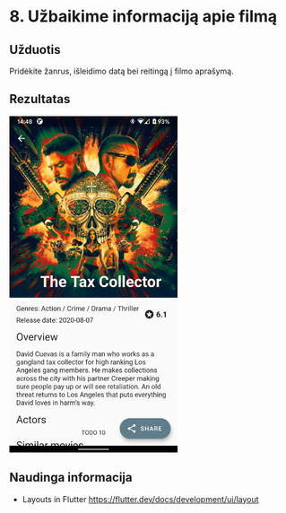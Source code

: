 # 8. Užbaikime informaciją apie filmą

## Užduotis
Pridėkite žanrus, išleidimo datą bei reitingą į filmo aprašymą. 

## Rezultatas
<img src="https://raw.githubusercontent.com/nma-vasara-2020/uzduotys/master/uzduotys/screenshots/8-completed-task.png" width="300">

## Naudinga informacija
- Layouts in Flutter https://flutter.dev/docs/development/ui/layout
